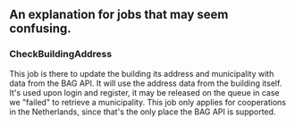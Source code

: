An explanation for jobs that may seem confusing.
-----

### CheckBuildingAddress
This job is there to update the building its address and municipality with data from the BAG API.
It will use the address data from the building itself.
It's used upon login and register, it may be released on the queue in case we "failed" to retrieve a municipality.
This job only applies for cooperations in the Netherlands, since that's the only place the BAG API is supported.